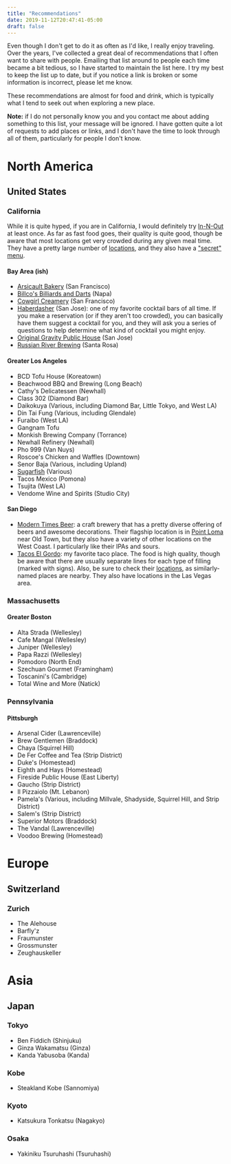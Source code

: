 ```yaml
---
title: "Recommendations"
date: 2019-11-12T20:47:41-05:00
draft: false
---
```


Even though I don't get to do it as often as I'd like, I really enjoy traveling.
Over the years, I've collected a great deal of recommendations that I often want
to share with people. Emailing that list around to people each time became a bit
tedious, so I have started to maintain the list here. I try my best to keep the
list up to date, but if you notice a link is broken or some information is
incorrect, please let me know.

These recommendations are almost for food and drink, which is typically what I
tend to seek out when exploring a new place.

**Note:** if I do not personally know you and you contact me about adding
something to this list, your message will be ignored. I have gotten quite a lot
of requests to add places or links, and I don't have the time to look through
all of them, particularly for people I don't know.

# North America

## United States

### California

While it is quite hyped, if you are in California, I would definitely try
[In-N-Out](https://www.in-n-out.com/) at least once. As far as fast food goes,
their quality is quite good, though be aware that most locations get very
crowded during any given meal time. They have a pretty large number of
[locations](https://www.in-n-out.com/locations), and they also have a ["secret"
menu](https://www.in-n-out.com/menu/not-so-secret-menu.aspx).

#### Bay Area (ish)

* [Arsicault Bakery](https://www.facebook.com/arsicaultbakery/) (San Francisco)
* [Billco's Billiards and Darts](https://www.facebook.com/BillcosBilliards/)
  (Napa)
* [Cowgirl Creamery](https://www.cowgirlcreamery.com/) (San Francisco)
* [Haberdasher](https://www.haberdashersj.com/) (San Jose): one of my favorite
  cocktail bars of all time. If you make a reservation (or if they aren't too
  crowded), you can basically have them suggest a cocktail for you, and they
  will ask you a series of questions to help determine what kind of cocktail you
  might enjoy.
* [Original Gravity Public House](http://www.originalgravitypub.com/) (San Jose)
* [Russian River Brewing](https://russianriverbrewing.com/) (Santa Rosa)

#### Greater Los Angeles

* BCD Tofu House (Koreatown)
* Beachwood BBQ and Brewing (Long Beach)
* Cathy's Delicatessen (Newhall)
* Class 302 (Diamond Bar)
* Daikokuya (Various, including Diamond Bar, Little Tokyo, and West LA)
* Din Tai Fung (Various, including Glendale)
* Furaibo (West LA)
* Gangnam Tofu
* Monkish Brewing Company (Torrance)
* Newhall Refinery (Newhall)
* Pho 999 (Van Nuys)
* Roscoe's Chicken and Waffles (Downtown)
* Senor Baja (Various, including Upland)
* [Sugarfish](https://sugarfishsushi.com/) (Various)
* Tacos Mexico (Pomona)
* Tsujita (West LA)
* Vendome Wine and Spirits (Studio City)

#### San Diego

* [Modern Times Beer](http://www.moderntimesbeer.com/): a craft brewery that has
  a pretty diverse offering of beers and awesome decorations. Their flagship
  location is in [Point
  Loma](http://www.moderntimesbeer.com/tasting-room/point-loma) near Old Town,
  but they also have a variety of other locations on the West Coast. I
  particularly like their IPAs and sours.
* [Tacos El Gordo](http://tacoselgordobc.com/): my favorite taco place. The food
  is high quality, though be aware that there are usually separate lines for
  each type of filling (marked with signs). Also, be sure to check their
  [locations](http://tacoselgordobc.com/locations/), as similarly-named places
  are nearby. They also have locations in the Las Vegas area.

### Massachusetts

#### Greater Boston

* Alta Strada (Wellesley)
* Cafe Mangal (Wellesley)
* Juniper (Wellesley)
* Papa Razzi (Wellesley)
* Pomodoro (North End)
* Szechuan Gourmet (Framingham)
* Toscanini's (Cambridge)
* Total Wine and More (Natick)

### Pennsylvania

#### Pittsburgh

* Arsenal Cider (Lawrenceville)
* Brew Gentlemen (Braddock)
* Chaya (Squirrel Hill)
* De Fer Coffee and Tea (Strip District)
* Duke's (Homestead)
* Eighth and Hays (Homestead)
* Fireside Public House (East Liberty)
* Gaucho (Strip District)
* Il Pizzaiolo (Mt. Lebanon)
* Pamela's (Various, including Millvale, Shadyside, Squirrel Hill, and Strip
  District)
* Salem's (Strip District)
* Superior Motors (Braddock)
* The Vandal (Lawrenceville)
* Voodoo Brewing (Homestead)

# Europe

## Switzerland

### Zurich

* The Alehouse
* Barfly'z
* Fraumunster
* Grossmunster
* Zeughauskeller

# Asia

## Japan

### Tokyo

* Ben Fiddich (Shinjuku)
* Ginza Wakamatsu (Ginza)
* Kanda Yabusoba (Kanda)

### Kobe

* Steakland Kobe (Sannomiya)

### Kyoto

* Katsukura Tonkatsu (Nagakyo)

### Osaka

* Yakiniku Tsuruhashi (Tsuruhashi)
